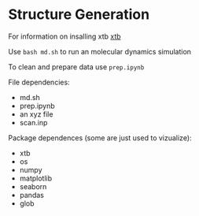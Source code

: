 Structure Generation
========
For information on insalling xtb [xtb](https://xtb-docs.readthedocs.io/en/latest/setup.html)

Use `bash md.sh` to run an molecular dynamics simulation

To clean and prepare data use `prep.ipynb`

File dependencies:
- md.sh
- prep.ipynb
- an xyz file
- scan.inp


Package dependences (some are just used to vizualize):
- xtb
- os
- numpy
- matplotlib
- seaborn
- pandas
- glob

